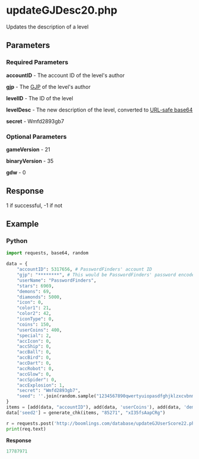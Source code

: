 # updateGJDesc20.php

Updates the description of a level

## Parameters

### Required Parameters

**accountID** - The account ID of the level's author

**gjp** - The [GJP](/topics/encryption/gjp.md) of the level's author

**levelID** - The ID of the level

**levelDesc** - The new description of the level, converted to [URL-safe base64](/topics/encryption/base64)

**secret** - Wmfd2893gb7

### Optional Parameters

**gameVersion** - 21

**binaryVersion** - 35

**gdw** - 0

## Response

1 if successful, -1 if not

## Example

<!-- tabs:start -->

### **Python**

```py
import requests, base64, random

data = {
    "accountID": 5317656, # PasswordFinders' account ID
    "gjp": "********", # This would be PasswordFinders' password encoded with GJP encryption
    "userName": "PasswordFinders",
    "stars": 6969,
    "demons": 69,
    "diamonds": 5000,
    "icon": 0,
    "color1": 21,
    "color2": 42,
    "iconType": 0,
    "coins": 150,
    "userCoins": 400,
    "special": 2,
    "accIcon": 0,
    "accShip": 0,
    "accBall": 0,
    "accBird": 0,
    "accDart": 0,
    "accRobot": 0,
    "accGlow": 0,
    "accSpider": 0,
    "accExplosion": 1,
    "secret": "Wmfd2893gb7",
    "seed": ''.join(random.sample("1234567890qwertyuiopasdfghjklzxcvbnmQWERTYUIOPASDFGHJKLZXCVBNM", 10))
}
items = [add(data, "accountID"), add(data, 'userCoins'), add(data, 'demons'), add(data, 'stars'), add(data, 'coins'), add(data, 'iconType'), add(data, 'icon'), add(data, 'diamonds'), add(data, 'accIcon'), add(data, 'accShip'), add(data, 'accBall'), add(data, 'accBird'), add(data, 'accDart'), add(data, 'accRobot'), add(data, 'accGlow'), add(data, 'accSpider'), add(data, 'accExplosion')]
data['seed2'] = generate_chk(items, "85271", "xI35fsAapCRg")

r = requests.post('http://boomlings.com/database/updateGJUserScore22.php', data=data)
print(req.text)
```

**Response**
```py
17787971
```

<!-- tabs:end -->
